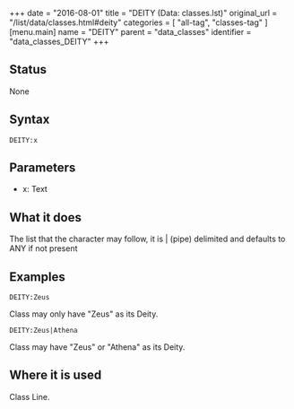 +++
date = "2016-08-01"
title = "DEITY (Data: classes.lst)"
original_url = "/list/data/classes.html#deity"
categories = [ "all-tag", "classes-tag" ]
[menu.main]
    name = "DEITY"
    parent = "data_classes"
    identifier = "data_classes_DEITY"
+++

## Status

None

## Syntax

`DEITY:x`

## Parameters

-   x: Text



What it does
------------

The list that the character may follow, it is | (pipe) delimited and
defaults to ANY if not present

Examples
--------

`DEITY:Zeus`

Class may only have "Zeus" as its Deity.

`DEITY:Zeus|Athena`

Class may have "Zeus" or "Athena" as its Deity.

Where it is used
----------------

Class Line.

